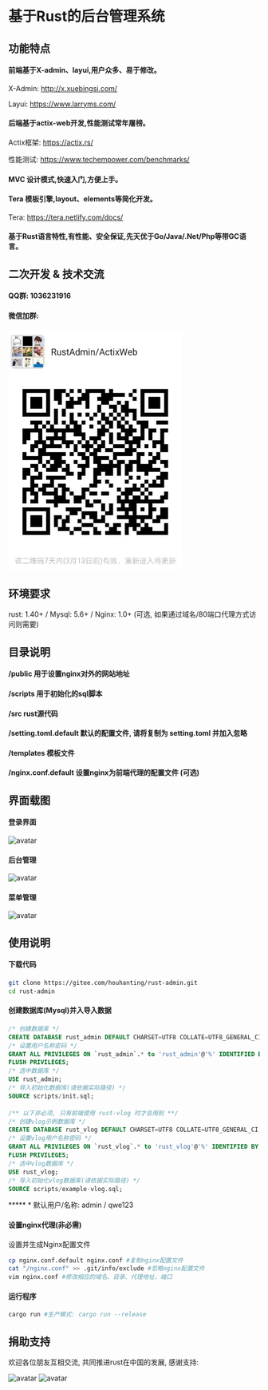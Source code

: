 # 基于Rust的后台管理系统

## 功能特点
#### 前端基于X-admin、layui,用户众多、易于修改。

X-Admin: http://x.xuebingsi.com/

Layui: https://www.larryms.com/

#### 后端基于actix-web开发,性能测试常年屠榜。

Actix框架: https://actix.rs/

性能测试: https://www.techempower.com/benchmarks/

#### MVC 设计模式,快速入门,方便上手。

#### Tera 模板引擎,layout、elements等简化开发。 

Tera: https://tera.netlify.com/docs/

#### 基于Rust语言特性,有性能、安全保证,先天优于Go/Java/.Net/Php等带GC语言。

## 二次开发 & 技术交流
#### QQ群: 1036231916
#### 微信加群: 
![avatar](/public/wx.png)


## 环境要求
rust: 1.40+ / Mysql: 5.6+ / Nginx: 1.0+ (可选, 如果通过域名/80端口代理方式访问则需要)

## 目录说明
#### /public 用于设置nginx对外的网站地址
#### /scripts 用于初始化的sql脚本
#### /src rust源代码
#### /setting.toml.default 默认的配置文件, 请将复制为 setting.toml 并加入忽略
#### /templates 模板文件
#### /nginx.conf.default 设置nginx为前端代理的配置文件 (可选)

## 界面载图
#### 登录界面
![avatar](/public/static/images/login.png)

#### 后台管理
![avatar](/public/static/images/right.png)

#### 菜单管理
![avatar](/public/static/images/menus.png)

## 使用说明
#### 下载代码

```bash
git clone https://gitee.com/houhanting/rust-admin.git
cd rust-admin
```

#### 创建数据库(Mysql)并入导入数据

```sql
/* 创建数据库 */
CREATE DATABASE rust_admin DEFAULT CHARSET=UTF8 COLLATE=UTF8_GENERAL_CI; 
/* 设置用户名称密码 */
GRANT ALL PRIVILEGES ON `rust_admin`.* to 'rust_admin'@'%' IDENTIFIED BY 'rust-x-lsl'; 
FLUSH PRIVILEGES;
/* 选中数据库 */
USE rust_admin; 
/* 导入初始化数据库(请依据实际路径) */
SOURCE scripts/init.sql; 

/** 以下非必须, 只有前端使用 rust-vlog 时才会用到 **/
/* 创建vlog示例数据库 */
CREATE DATABASE rust_vlog DEFAULT CHARSET=UTF8 COLLATE=UTF8_GENERAL_CI; 
/* 设置vlog用户名称密码 */
GRANT ALL PRIVILEGES ON `rust_vlog`.* to 'rust_vlog'@'%' IDENTIFIED BY 'rust-x-lsl'; 
FLUSH PRIVILEGES;
/* 选中vlog数据库 */
USE rust_vlog; 
/* 导入初始化vlog数据库(请依据实际路径) */
SOURCE scripts/example-vlog.sql;
```

***** * 默认用户/名称: admin / qwe123

#### 设置nginx代理(非必需)

设置并生成Nginx配置文件
```bash
cp nginx.conf.default nginx.conf #复制nginx配置文件
cat "/nginx.conf" >> .git/info/exclude #忽略nginx配置文件
vim nginx.conf #修改相应的域名、目录、代理地址、端口
```

#### 运行程序

```bash
cargo run #生产模式: cargo run --release
```

## 捐助支持

欢迎各位朋友互相交流, 共同推进rust在中国的发展, 感谢支持:

![avatar](/public/static/images/wx.png) ![avatar](/public/static/images/tb.png)
